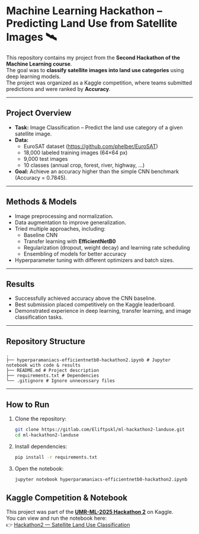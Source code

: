 # Machine Learning Hackathon – Predicting Land Use from Satellite Images 🛰️

This repository contains my project from the **Second Hackathon of the Machine Learning course**.  
The goal was to **classify satellite images into land use categories** using deep learning models.  
The project was organized as a Kaggle competition, where teams submitted predictions and were ranked by **Accuracy**.

---

## Project Overview
- **Task:** Image Classification – Predict the land use category of a given satellite image.  
- **Data:**  
  - EuroSAT dataset (https://github.com/phelber/EuroSAT)  
  - 18,000 labeled training images (64×64 px)  
  - 9,000 test images  
  - 10 classes (annual crop, forest, river, highway, …)  
- **Goal:** Achieve an accuracy higher than the simple CNN benchmark (Accuracy = 0.7845).  

---

## Methods & Models
- Image preprocessing and normalization.  
- Data augmentation to improve generalization.  
- Tried multiple approaches, including:  
  - Baseline CNN  
  - Transfer learning with **EfficientNetB0**  
  - Regularization (dropout, weight decay) and learning rate scheduling  
  - Ensembling of models for better accuracy  
- Hyperparameter tuning with different optimizers and batch sizes.  

---

## Results
- Successfully achieved accuracy above the CNN baseline.  
- Best submission placed competitively on the Kaggle leaderboard.  
- Demonstrated experience in deep learning, transfer learning, and image classification tasks.  

---

## Repository Structure
```
.
├── hyperparamaniacs-efficientnetb0-hackathon2.ipynb # Jupyter notebook with code & results
├── README.md # Project description
├── requirements.txt # Dependencies
└── .gitignore # Ignore unnecessary files

```


---

## How to Run

1. Clone the repository:
   ```bash
   git clone https://gitlab.com/Eliftpskl/ml-hackathon2-landuse.git
   cd ml-hackathon2-landuse
2. Install dependencies:
   ```bash
   pip install -r requirements.txt
3. Open the notebook:
   ```bash
   jupyter notebook hyperparamaniacs-efficientnetb0-hackathon2.ipynb

## Kaggle Competition & Notebook

This project was part of the **[UMR-ML-2025 Hackathon 2](https://www.kaggle.com/competitions/umr-ml-2025-hackathon-2)** on Kaggle.  
You can view and run the notebook here:  
👉 [Hackathon2 — Satellite Land Use Classification](https://www.kaggle.com/code/eliftpskl/hackathon2-satellite-landuse)

   
